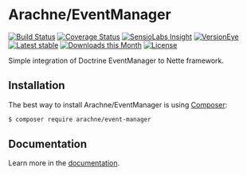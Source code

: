 Arachne/EventManager
====

[![Build Status](https://img.shields.io/travis/Arachne/EventManager.svg?style=flat-square)](https://travis-ci.org/Arachne/EventManager)
[![Coverage Status](https://img.shields.io/coveralls/Arachne/EventManager.svg?style=flat-square)](https://coveralls.io/github/Arachne/EventManager)
[![SensioLabs Insight](https://img.shields.io/sensiolabs/i/9a456485-2714-43a2-8685-24c09b97c700.svg?style=flat-square)](https://insight.sensiolabs.com/projects/9a456485-2714-43a2-8685-24c09b97c700)
[![VersionEye](https://img.shields.io/versioneye/d/php/arachne:event-manager.svg?style=flat-square)](https://www.versioneye.com/php/arachne:event-manager)
[![Latest stable](https://img.shields.io/packagist/v/arachne/event-manager.svg?style=flat-square)](https://packagist.org/packages/arachne/event-manager)
[![Downloads this Month](https://img.shields.io/packagist/dm/arachne/event-manager.svg?style=flat-square)](https://packagist.org/packages/arachne/event-manager)
[![License](https://img.shields.io/badge/license-MIT-blue.svg?style=flat-square)](https://github.com/Arachne/EventManager/blob/master/license.md)

Simple integration of Doctrine EventManager to Nette framework.

Installation
----

The best way to install Arachne/EventManager is using  [Composer](http://getcomposer.org/):

```sh
$ composer require arachne/event-manager
```

Documentation
----

Learn more in the [documentation](docs/index.md).
